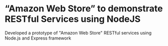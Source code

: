 “Amazon Web Store” to demonstrate RESTful Services using NodeJS
===========

Developed a prototype of "Amazon Web Store" RESTful services using Node.js and Express framework
